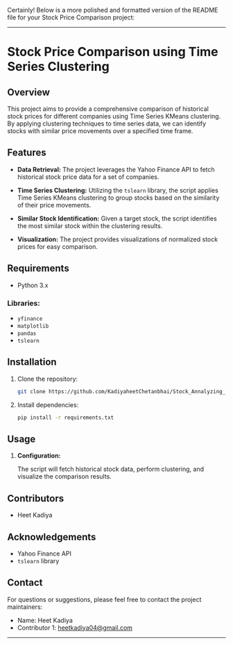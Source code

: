 Certainly! Below is a more polished and formatted version of the README file for your Stock Price Comparison project:

---

# Stock Price Comparison using Time Series Clustering

## Overview

This project aims to provide a comprehensive comparison of historical stock prices for different companies using Time Series KMeans clustering. By applying clustering techniques to time series data, we can identify stocks with similar price movements over a specified time frame.

## Features

- **Data Retrieval:** The project leverages the Yahoo Finance API to fetch historical stock price data for a set of companies.

- **Time Series Clustering:** Utilizing the `tslearn` library, the script applies Time Series KMeans clustering to group stocks based on the similarity of their price movements.

- **Similar Stock Identification:** Given a target stock, the script identifies the most similar stock within the clustering results.

- **Visualization:** The project provides visualizations of normalized stock prices for easy comparison.

## Requirements

- Python 3.x

### Libraries:

- `yfinance`
- `matplotlib`
- `pandas`
- `tslearn`

## Installation

1. Clone the repository:

   ```bash
   git clone https://github.com/KadiyaheetChetanbhai/Stock_Annalyzing_Python.git
   ```

2. Install dependencies:

   ```bash
   pip install -r requirements.txt
   ```

## Usage

1. **Configuration:**

   The script will fetch historical stock data, perform clustering, and visualize the comparison results.

## Contributors

- Heet Kadiya

## Acknowledgements

- Yahoo Finance API
- `tslearn` library

## Contact

For questions or suggestions, please feel free to contact the project maintainers:

- Name: Heet Kadiya
- Contributor 1: heetkadiya04@gmail.com

--- 

